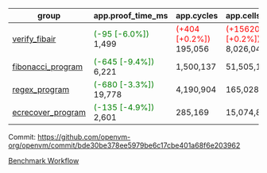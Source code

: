 | group | app.proof_time_ms | app.cycles | app.cells_used | leaf.proof_time_ms | leaf.cycles | leaf.cells_used |
| -- | -- | -- | -- | -- | -- | -- |
| [verify_fibair](https://github.com/openvm-org/openvm/blob/benchmark-results/benchmarks-pr/1179/verify_fibair-bde30be378ee5979be6c17cbe401a68f6e203962.md) |<span style='color: green'>(-95 [-6.0%])</span> 1,499 | <span style='color: red'>(+404 [+0.2%])</span> 195,056 | <span style='color: red'>(+15620 [+0.2%])</span> 8,026,042 |- | - | - |
| [fibonacci_program](https://github.com/openvm-org/openvm/blob/benchmark-results/benchmarks-pr/1179/fibonacci-bde30be378ee5979be6c17cbe401a68f6e203962.md) |<span style='color: green'>(-645 [-9.4%])</span> 6,221 |  1,500,137 |  51,505,102 |- | - | - |
| [regex_program](https://github.com/openvm-org/openvm/blob/benchmark-results/benchmarks-pr/1179/regex-bde30be378ee5979be6c17cbe401a68f6e203962.md) |<span style='color: green'>(-680 [-3.3%])</span> 19,778 |  4,190,904 |  165,028,173 |- | - | - |
| [ecrecover_program](https://github.com/openvm-org/openvm/blob/benchmark-results/benchmarks-pr/1179/ecrecover-bde30be378ee5979be6c17cbe401a68f6e203962.md) |<span style='color: green'>(-135 [-4.9%])</span> 2,601 |  285,169 |  15,074,875 |- | - | - |


Commit: https://github.com/openvm-org/openvm/commit/bde30be378ee5979be6c17cbe401a68f6e203962

[Benchmark Workflow](https://github.com/openvm-org/openvm/actions/runs/12644277462)
